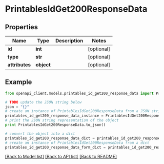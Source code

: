 # PrintablesIdGet200ResponseData


## Properties
Name | Type | Description | Notes
------------ | ------------- | ------------- | -------------
**id** | **int** |  | [optional] 
**type** | **str** |  | [optional] 
**attributes** | **object** |  | [optional] 

## Example

```python
from openapi_client.models.printables_id_get200_response_data import PrintablesIdGet200ResponseData

# TODO update the JSON string below
json = "{}"
# create an instance of PrintablesIdGet200ResponseData from a JSON string
printables_id_get200_response_data_instance = PrintablesIdGet200ResponseData.from_json(json)
# print the JSON string representation of the object
print PrintablesIdGet200ResponseData.to_json()

# convert the object into a dict
printables_id_get200_response_data_dict = printables_id_get200_response_data_instance.to_dict()
# create an instance of PrintablesIdGet200ResponseData from a dict
printables_id_get200_response_data_form_dict = printables_id_get200_response_data.from_dict(printables_id_get200_response_data_dict)
```
[[Back to Model list]](../README.md#documentation-for-models) [[Back to API list]](../README.md#documentation-for-api-endpoints) [[Back to README]](../README.md)


